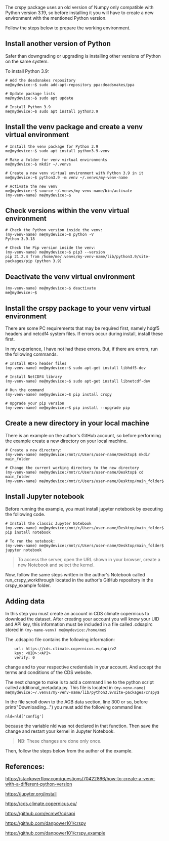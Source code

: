 The crspy package uses an old version of Numpy only compatible with Python version 3.19, so before installing it you will have to create a new environment with the mentioned Python version.

Follow the steps below to prepare the working environment.

## Install another version of Python

Safer than downgrading or upgrading is installing other versions of Python on the same system.

To install Python 3.9:

```
# Add the deadsnakes repository
me@mydevice:~$ sudo add-apt-repository ppa:deadsnakes/ppa
```

```
# Update package lists
me@mydevice:~$ sudo apt update
```

```
# Install Python 3.9
me@mydevice:~$ sudo apt install python3.9
```

## Install the venv package and create a venv virtual environment

```
# Install the venv package for Python 3.9
me@mydevice:~$ sudo apt install python3.9-venv
```

```
# Make a folder for venv virtual environments
me@mydevice:~$ mkdir ~/.venvs
```
```
# Create a new venv virtual environment with Python 3.9 in it
me@mydevice:~$ python3.9 -m venv ~/.venvs/my-venv-name
```

```
# Activate the new venv
me@mydevice:~$ source ~/.venvs/my-venv-name/bin/activate
(my-venv-name) me@mydevice:~$
```

## Check versions within the venv virtual environment

```
# Check the Python version inside the venv:
(my-venv-name) me@mydevice:~$ python -V
Python 3.9.18
```

```
# Check the Pip version inside the venv:
(my-venv-name) me@mydevice:~$ pip3 --version
pip 21.2.4 from /home/me/.venvs/my-venv-name/lib/python3.9/site-packages/pip (python 3.9)
```

## Deactivate the venv virtual environment

```
(my-venv-name) me@mydevice:~$ deactivate
me@mydevice:~$
```

## Install the crspy package to your venv virtual environment

There are some PC requirements that may be required first, namely hdgf5 headers and netcdf4 system files. If errors occur during install, install these first.

In my experience, I have not had these errors. But, if there are errors, run the following commands.

```
# Install HDF5 header files
(my-venv-name) me@mydevice:~$ sudo apt-get install libhdf5-dev
```

```
# Install NetCDF4 library
(my-venv-name) me@mydevice:~$ sudo apt-get install libnetcdf-dev
```

```
# Run the command
(my-venv-name) me@mydevice:~$ pip install crspy
```

```
# Upgrade your pip version
(my-venv-name) me@mydevice:~$ pip install --upgrade pip
``` 

## Create a new directory in your local machine

There is an example on the author's GitHub account, so before performing the example create a new directory on your local machine.

```
# Create a new directory:
(my-venv-name) me@mydevice:/mnt/c/Users/user-name/Desktop$ mkdir main_folder
```

```
# Change the current working directory to the new directory
(my-venv-name) me@mydevice:/mnt/c/Users/user-name/Desktop$ cd main_folder
(my-venv-name) me@mydevice:/mnt/c/Users/user-name/Desktop/main_folder$
```

## Install Jupyter notebook

Before running the example, you must install jupyter notebook by executing the following code.

```
# Install the classic Jupyter Notebook
(my-venv-name) me@mydevice:/mnt/c/Users/user-name/Desktop/main_folder$ pip install notebook
```

```
# To run the notebook:
(my-venv-name) me@mydevice:/mnt/c/Users/user-name/Desktop/main_folder$ jupyter notebook
```

> To access the server, open the URL shown in your browser, create a new Notebook and select the kernel.

Now, follow the same steps written in the author's Notebook called run_crspy_workthrough located in the author's GitHub repository in the crspy_example folder.


## Adding data

In this step you must create an account in CDS climate copernicus to download the dataset. After creating your account you will know your UID and API key, this information must be included in a file called .cdsapirc stored in `(my-name-venv) me@mydevice:/home/me$`


The .cdsapirc file contains the following information:

```
	url: https://cds.climate.copernicus.eu/api/v2
	key: <UID>:<API>
	verify: 0
```

change <UID> and <API> to your respective credentials in your account. And accept the terms and conditions of the CDS website.

The next change to make is to add a command line to the python script called additional_metadata.py. This file is located in `(my-venv-name) me@mydevice:~/.venvs/my-venv-name/lib/python3.9/site-packages/crspy$`

In the file scroll down to the AGB data section, line 300 or so, before print("Downloading...") you must add the following command line:

```
nld=nld['config']
```

because the variable nld was not declared in that function. Then save the change and restart your kernel in Jupyter Notebook.

> NB: These changes are done only once.

Then, follow the steps below from the author of the example.


## References:

https://stackoverflow.com/questions/70422866/how-to-create-a-venv-with-a-different-python-version

https://jupyter.org/install

https://cds.climate.copernicus.eu/

https://github.com/ecmwf/cdsapi

https://github.com/danpower101/crspy

https://github.com/danpower101/crspy_example
